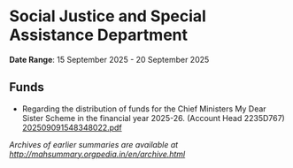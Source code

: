 # Social Justice and Special Assistance Department

**Date Range**: 15 September 2025 - 20 September 2025


## Funds
- Regarding the distribution of funds for the Chief Ministers My Dear Sister Scheme in the financial year 2025-26. (Account Head 2235D767)\
  [202509091548348022.pdf](https://gr.maharashtra.gov.in/Site/Upload/Government%20Resolutions/English/202509091548348022.pdf)


*Archives of earlier summaries are available at http://mahsummary.orgpedia.in/en/archive.html*
